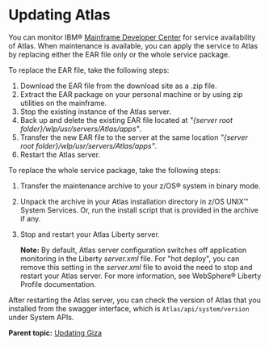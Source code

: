 # Updating Atlas

You can monitor IBM® [Mainframe Developer Center](https://developer.ibm.com/mainframe/products/atlas/) for service availability of Atlas. When maintenance is available, you can apply the service to Atlas by replacing either the EAR file only or the whole service package.

To replace the EAR file, take the following steps:

1.  Download the EAR file from the download site as a .zip file.
2.  Extract the EAR package on your personal machine or by using zip utilities on the mainframe.
3.  Stop the existing instance of the Atlas server.
4.  Back up and delete the existing EAR file located at *"\{server root folder\}/wlp/usr/servers/Atlas/apps"*.
5.  Transfer the new EAR file to the server at the same location *"\{server root folder\}/wlp/usr/servers/Atlas/apps"*.
6.  Restart the Atlas server.

To replace the whole service package, take the following steps:

1.  Transfer the maintenance archive to your z/OS® system in binary mode.
2.  Unpack the archive in your Atlas installation directory in z/OS UNIX™ System Services. Or, run the install script that is provided in the archive if any.
3.  Stop and restart your Atlas Liberty server.

    **Note:** By default, Atlas server configuration switches off application monitoring in the Liberty *server.xml* file. For "hot deploy", you can remove this setting in the *server.xml* file to avoid the need to stop and restart your Atlas server. For more information, see WebSphere® Liberty Profile documentation.


After restarting the Atlas server, you can check the version of Atlas that you installed from the swagger interface, which is `Atlas/api/system/version` under System APIs.

**Parent topic:** [Updating Giza](../topics/update.md)
